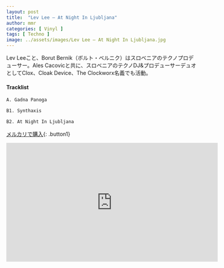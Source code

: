 ```yaml
---
layout: post
title:  "Lev Lee – At Night In Ljubljana"
author: mmr
categories: [ Vinyl ]
tags: [ Techno ]
image: ../assets/images/Lev Lee – At Night In Ljubljana.jpg
---
```


Lev Leeこと、Borut Bernik（ボルト・ベルニク）はスロベニアのテクノプロデューサー。Ales Cacovicと共に、スロベニアのテクノDJ&プロデューサーデュオとしてClox、Cloak Device、The Clockworx名義でも活動。

#### Tracklist
```md
A. Gadna Panoga

B1. Synthaxis

B2. At Night In Ljubljana
```

[メルカリで購入](https://jp.mercari.com/item/m18583721898?afid=6142608987){: .button1}

<iframe width="560" height="315" src="https://www.youtube.com/embed/GUJyUcm6eR8?si=OWQ0UTrh30yMrgqt" title="YouTube video player" frameborder="0" allow="accelerometer; autoplay; clipboard-write; encrypted-media; gyroscope; picture-in-picture; web-share" referrerpolicy="strict-origin-when-cross-origin" allowfullscreen></iframe>